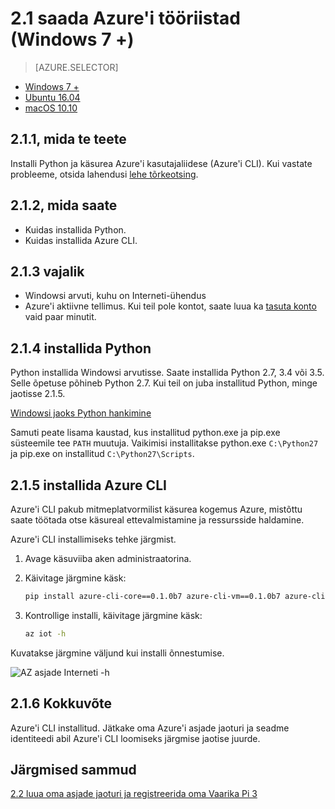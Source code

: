 <properties
 pageTitle="Saada Azure'i tööriistad (Windows 7 +) | Microsoft Azure'i"
 description="Installige Windows 7 ja uuemad versioonid Python ja Azure käsurea liides (Azure'i CLI)."
 services="iot-hub"
 documentationCenter=""
 authors="shizn"
 manager="timlt"
 tags=""
 keywords=""/>

<tags
 ms.service="iot-hub"
 ms.devlang="multiple"
 ms.topic="article"
 ms.tgt_pltfrm="na"
 ms.workload="na"
 ms.date="10/21/2016"
 ms.author="xshi"/>

# <a name="21-get-azure-tools-windows-7-"></a>2.1 saada Azure'i tööriistad (Windows 7 +)

> [AZURE.SELECTOR]
- [Windows 7 +](iot-hub-raspberry-pi-kit-node-lesson2-get-azure-tools-win32.md)
- [Ubuntu 16.04](iot-hub-raspberry-pi-kit-node-lesson2-get-azure-tools-ubuntu.md)
- [macOS 10.10](iot-hub-raspberry-pi-kit-node-lesson2-get-azure-tools-mac.md)

## <a name="211-what-you-will-do"></a>2.1.1, mida te teete

Installi Python ja käsurea Azure'i kasutajaliidese (Azure'i CLI). Kui vastate probleeme, otsida lahendusi [lehe tõrkeotsing](iot-hub-raspberry-pi-kit-node-troubleshooting.md).

## <a name="212-what-you-will-learn"></a>2.1.2, mida saate

- Kuidas installida Python.
- Kuidas installida Azure CLI.

## <a name="213-what-you-need"></a>2.1.3 vajalik

- Windowsi arvuti, kuhu on Interneti-ühendus
- Azure'i aktiivne tellimus. Kui teil pole kontot, saate luua ka [tasuta konto](https://azure.microsoft.com/free/) vaid paar minutit.

## <a name="214-install-python"></a>2.1.4 installida Python

Python installida Windowsi arvutisse. Saate installida Python 2.7, 3.4 või 3.5. Selle õpetuse põhineb Python 2.7. Kui teil on juba installitud Python, minge jaotisse 2.1.5.

[Windowsi jaoks Python hankimine](https://www.python.org/downloads/)

Samuti peate lisama kaustad, kus installitud python.exe ja pip.exe süsteemile tee `PATH` muutuja. Vaikimisi installitakse python.exe `C:\Python27` ja pip.exe on installitud `C:\Python27\Scripts`.

## <a name="215-install-the-azure-cli"></a>2.1.5 installida Azure CLI

Azure'i CLI pakub mitmeplatvormilist käsurea kogemus Azure, mistõttu saate töötada otse käsureal ettevalmistamine ja ressursside haldamine.

Azure'i CLI installimiseks tehke järgmist.

1. Avage käsuviiba aken administraatorina.
2. Käivitage järgmine käsk:

    ```bash
    pip install azure-cli-core==0.1.0b7 azure-cli-vm==0.1.0b7 azure-cli-storage==0.1.0b7 azure-cli-role==0.1.0b7 azure-cli-resource==0.1.0b7 azure-cli-profile==0.1.0b7 azure-cli-network==0.1.0b7 azure-cli-iot==0.1.0b7 azure-cli-feedback==0.1.0b7 azure-cli-configure==0.1.0b7 azure-cli-component==0.1.0b7 azure-cli==0.1.0b7
    ```
3. Kontrollige installi, käivitage järgmine käsk:

    ```bash
    az iot -h
    ```

Kuvatakse järgmine väljund kui installi õnnestumise.

![AZ asjade Interneti -h](media/iot-hub-raspberry-pi-lessons/lesson2/az_iot_help_win.png)

## <a name="216-summary"></a>2.1.6 Kokkuvõte

Azure'i CLI installitud. Jätkake oma Azure'i asjade jaoturi ja seadme identiteedi abil Azure'i CLI loomiseks järgmise jaotise juurde.

## <a name="next-steps"></a>Järgmised sammud

[2.2 luua oma asjade jaoturi ja registreerida oma Vaarika Pi 3](iot-hub-raspberry-pi-kit-node-lesson2-prepare-azure-iot-hub.md)

